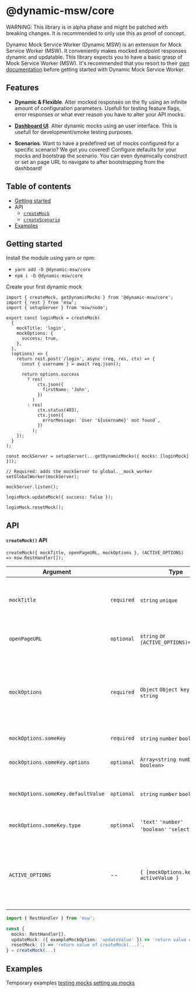 # @dynamic-msw/core

WARNING: This library is in alpha phase and might be patched with breaking changes. It is recommended to only use this as proof of concept.

Dynamic Mock Service Worker (Dynamic MSW) is an extension for Mock Service Worker (MSW). It conveniently makes mocked endpoint responses dynamic and updatable.
This library expects you to have a basic grasp of Mock Service Worker (MSW). It's recommended that you resort to their [own documentation](https://github.com/mswjs/msw#documentation) before getting started with Dynamic Mock Service Worker.

## Features

- **Dynamic & Flexible**. Alter mocked responses on the fly using an infinite amount of configuration parameters. Usefull for testing feature flags, error responses or what ever reason you have to alter your API mocks.

- **[Dashboard UI](../dashboard/README.md)**. Alter dynamic mocks using an user interface. This is usefull for development/smoke testing purposes.

- **Scenarios**. Want to have a predefined set of mocks configured for a specific scenario? We got you covered! Configure defaults for your mocks and bootstrap the scenario. You can even dynamically construct or set an page URL to navigate to after bootstrapping from the dashboard!

## Table of contents

- [Getting started](#getting-started)
- API
  - [`createMock`](#createmock-api)
  - [`createScenario`](#createScenario-API)
    <!-- TODO: alter API then document -->
    <!-- - [`setupWorker`](#setupWorker-API) -->
    <!-- - [Helpers](#helpers) -->
- [Examples](#examples)
  <!-- TODO: alter API then document -->
  <!-- - [Test example](#test-example) -->

## Getting started

Install the module using yarn or npm:

- `yarn add -D @dynamic-msw/core`
- `npm i -D @dynamic-msw/core`

Create your first dynamic mock

```
import { createMock, getDynamicMocks } from '@dynamic-msw/core';
import { rest } from 'msw';
import { setupServer } from 'msw/node';

export const loginMock = createMock(
  {
    mockTitle: 'login',
    mockOptions: {
      success: true,
    },
  },
  (options) => {
    return rest.post('/login', async (req, res, ctx) => {
      const { username } = await req.json();

      return options.success
        ? res(
            ctx.json({
              firstName: 'John',
            })
          )
        : res(
            ctx.status(403),
            ctx.json({
              errorMessage: `User '${username}' not found`,
            })
          );
    });
  }
);

const mockServer = setupServer(...getDynamicMocks({ mocks: [loginMock] }));

// Required: adds the mockServer to global.__mock_worker
setGlobalWorker(mockServer);

mockServer.listen();

loginMock.updateMock({ success: false });

loginMock.resetMock();

```

## API

#### `createMock()` API

`createMock({ mockTitle, openPageURL, mockOptions }, (ACTIVE_OPTIONS) => msw.RestHandler[]);`

| Argument                           |            | Type                                       | Description                                                                                                                                                     |
| ---------------------------------- | ---------- | ------------------------------------------ | --------------------------------------------------------------------------------------------------------------------------------------------------------------- |
| `mockTitle`                        | `required` | `string` `unique`                          | An unique identifier for your mock. If you choose to use the dashboard, this will be used as title there.                                                       |
| `openPageURL`                      | `optional` | `string` or `(ACTIVE_OPTIONS)=>string`     | Adds an link to the dashboard to open an page where the mock can be tested                                                                                      |
| `mockOptions`                      | `required` | `Object` `Object keys: string`             | Dynamic mock options used to alter the response and/or openPageURL. The keys are used in `ACTIVE_OPTIONS` and their value will be the active value e.g. `true`. |
| `mockOptions.someKey`              | `required` | `string` `number` `boolean`                | An default value for your mock option.                                                                                                                          |
| `mockOptions.someKey.options`      | `optional` | `Array<string number boolean>`             | An array of possible values. Shown as select input in the dashboard.                                                                                            |
| `mockOptions.someKey.defaultValue` | `optional` | `string` `number` `boolean`                | The default value when using select options as shown above.                                                                                                     |
| `mockOptions.someKey.type`         | `optional` | `'text'` `'number'` `'boolean'` `'select'` | Only to be used when you don't want a default value.                                                                                                            |
| `ACTIVE_OPTIONS`                   | --         | `{ [mockOptions.keys]: activeValue }`      | Object containing the keys from `mockOptions` and their respective active value (`defaultValue` or an updated value after calling `updateOptions(...)`)         |

```ts
import { RestHandler } from 'msw';

const {
  mocks: RestHandler[],
  updateMock: ({ exampleMockOption: 'updateValue' }) => 'return value of createMock(...)',
  resetMock: () => 'return value of createMock(...)',
} = createMock(...)
```

## Examples

Temporary examples
[testing mocks](https://github.com/dynamicmsw/dynamic-msw/tree/main/libs/core/src/lib/core.spec.ts)
[setting up mocks](https://github.com/dynamicmsw/dynamic-msw/tree/main/libs/mock-example/src/lib/mock-example.ts)
